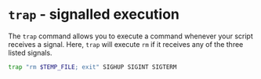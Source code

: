 # `trap` - signalled execution

The `trap` command allows you to execute a command whenever your script receives a signal. Here, `trap` will execute `rm` if it receives any of the three listed signals.

```bash
trap "rm $TEMP_FILE; exit" SIGHUP SIGINT SIGTERM
```
